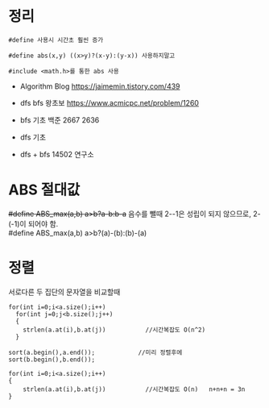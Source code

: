 # 정리
```
#define 사용시 시간초 훨씬 증가

#define abs(x,y) ((x>y)?(x-y):(y-x)) 사용하지말고 

#include <math.h>를 통한 abs 사용
```



- Algorithm Blog
https://jaimemin.tistory.com/439

- dfs bfs 왕초보
https://www.acmicpc.net/problem/1260

- bfs 기초 
백준 2667 2636 


- dfs 기초 

- dfs + bfs
14502 연구소  



# ABS 절대값 

~~#define ABS_max(a,b) a>b?a-b:b-a~~ 음수를 뺄때 2--1은 성립이 되지 않으므로, 2-(-1)이 되어야 함.  
#define ABS_max(a,b) a>b?(a)-(b):(b)-(a)




# 정렬

서로다른 두 집단의 문자열을 비교할때
```
for(int i=0;i<a.size();i++)
  for(int j=0;j<b.size();j++)
  {
    strlen(a.at(i),b.at(j))           //시간복잡도 O(n^2)
  }
```  

```
sort(a.begin(),a.end());            //미리 정렬후에 
sort(b.begin(),b.end());

for(int i=0;i<a.size();i++)
{
    strlen(a.at(i),b.at(j))           //시간복잡도 O(n)   n+n+n = 3n
}
```  
